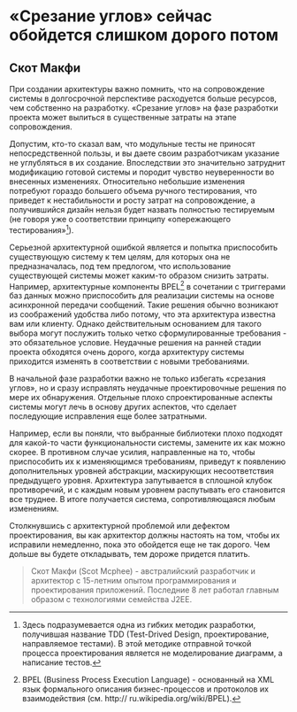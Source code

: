 # «Срезание углов» сейчас обойдется слишком дорого потом

## Скот Макфи

При создании архитектуры важно помнить, что на сопровождение системы
в долгосрочной перспективе расходуется больше ресурсов, чем собственно
на разработку. «Срезание углов» на фазе разработки проекта может
вылиться в существенные затраты на этапе сопровождения.

Допустим, кто-то сказал вам, что модульные тесты не приносят
непосредственной пользы, и вы даете своим разработчикам указание не углубляться
в их создание. Впоследствии это значительно затруднит модификацию
готовой системы и породит чувство неуверенности во внесенных изменениях.
Относительно небольшие изменения потребуют гораздо большего объема
ручного тестирования, что приведет к нестабильности и росту затрат на
сопровождение, а получившийся дизайн нельзя будет назвать полностью
тестируемым (не говоря уже о соответствии принципу «опережающего
тестирования»[^1]).

Серьезной архитектурной ошибкой является и попытка приспособить
существующую систему к тем целям, для которых она не предназначалась, под
тем предлогом, что использование существующей системы может каким-то
образом снизить затраты. Например, архитектурные компоненты BPEL[^2]
в сочетании с триггерами баз данных можно приспособить для реализации
системы на основе асинхронной передачи сообщений. Такие решения
обычно возникают из соображений удобства либо потому, что эта архитектура
известна вам или клиенту. Однако действительным основанием для такого
выбора могут послужить только четко сформулированные требования - это
обязательное условие. Неудачные решения на ранней стадии проекта
обходятся очень дорого, когда архитектуру системы приходится изменять в
соответствии с новыми требованиями.

В начальной фазе разработки важно не только избегать «срезания углов», но
и сразу исправлять неудачные проектировочные решения по мере их
обнаружения. Отдельные плохо спроектированные аспекты системы могут лечь
в основу других аспектов, что сделает последующие исправления еще более
затратными.

Например, если вы поняли, что выбранные библиотеки плохо подходят для
какой-то части функциональности системы, замените их как можно
скорее. В противном случае усилия, направленные на то, чтобы приспособить
их к изменяющимся требованиям, приведут к появлению дополнительных
уровней абстракции, маскирующих несоответствия предыдущего уровня.
Архитектура запутывается в сплошной клубок противоречий, и с каждым
новым уровнем распутывать его становится все труднее. В итоге получается
система, сопротивляющаяся любым изменениям.

Столкнувшись с архитектурной проблемой или дефектом проектирования,
вы как архитектор должны настоять на том, чтобы их исправили
немедленно, пока это обойдется еще не так дорого. Чем дольше вы будете
откладывать, тем дороже придется платить.

> Скот Макфи (Scot Mcphee) - австралийский разработчик и архитектор
с 15-летним опытом программирования и проектирования приложений.
Последние 8 лет работал главным образом с технологиями семейства J2EE.

[^1]: Здесь подразумевается одна из гибких методик разработки, получившая название
TDD (Test-Drived Design, проектирование, направляемое тестами). В этой
методике отправной точкой процесса проектирования является не моделирование
диаграмм, а написание тестов.

[^2]: BPEL (Business Process Execution Language) - основанный на XML язык
формального описания бизнес-процессов и протоколов их взаимодействия (см. http://
ru.wikipedia.org/wiki/BPEL).
